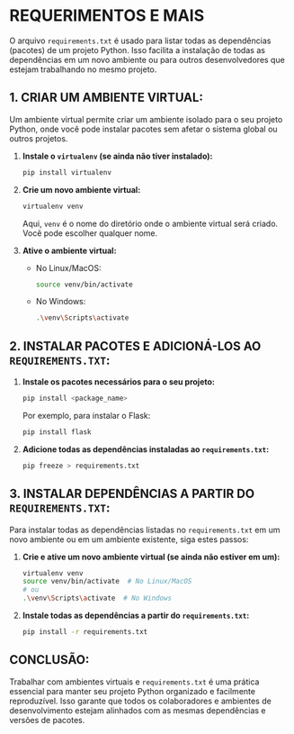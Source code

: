 # REQUERIMENTOS E MAIS
O arquivo `requirements.txt` é usado para listar todas as dependências (pacotes) de um projeto Python. Isso facilita a instalação de todas as dependências em um novo ambiente ou para outros desenvolvedores que estejam trabalhando no mesmo projeto.

## 1. CRIAR UM AMBIENTE VIRTUAL:
Um ambiente virtual permite criar um ambiente isolado para o seu projeto Python, onde você pode instalar pacotes sem afetar o sistema global ou outros projetos.

1. **Instale o `virtualenv` (se ainda não tiver instalado):**
   ```bash
   pip install virtualenv
   ```

2. **Crie um novo ambiente virtual:**
   ```bash
   virtualenv venv
   ```
   Aqui, `venv` é o nome do diretório onde o ambiente virtual será criado. Você pode escolher qualquer nome.

3. **Ative o ambiente virtual:**
   - No Linux/MacOS:
     ```bash
     source venv/bin/activate
     ```
   - No Windows:
     ```bash
     .\venv\Scripts\activate
     ```

## 2. INSTALAR PACOTES E ADICIONÁ-LOS AO `REQUIREMENTS.TXT`:
1. **Instale os pacotes necessários para o seu projeto:**
   ```bash
   pip install <package_name>
   ```
   Por exemplo, para instalar o Flask:
   ```bash
   pip install flask
   ```

2. **Adicione todas as dependências instaladas ao `requirements.txt`:**
   ```bash
   pip freeze > requirements.txt
   ```

## 3. INSTALAR DEPENDÊNCIAS A PARTIR DO `REQUIREMENTS.TXT`:
Para instalar todas as dependências listadas no `requirements.txt` em um novo ambiente ou em um ambiente existente, siga estes passos:

1. **Crie e ative um novo ambiente virtual (se ainda não estiver em um):**
   ```bash
   virtualenv venv
   source venv/bin/activate  # No Linux/MacOS
   # ou
   .\venv\Scripts\activate  # No Windows
   ```

2. **Instale todas as dependências a partir do `requirements.txt`:**
   ```bash
   pip install -r requirements.txt
   ```

## CONCLUSÃO:
Trabalhar com ambientes virtuais e `requirements.txt` é uma prática essencial para manter seu projeto Python organizado e facilmente reproduzível. Isso garante que todos os colaboradores e ambientes de desenvolvimento estejam alinhados com as mesmas dependências e versões de pacotes.

